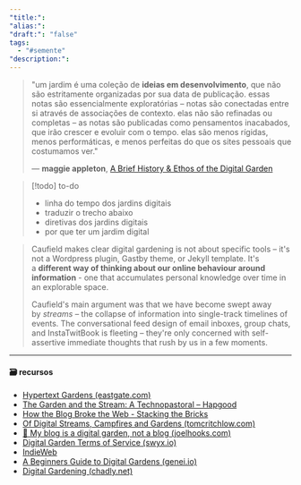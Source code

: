 ```yaml
---
"title:": 
"alias:": 
"draft:": "false"
tags:
  - "#semente"
"description:":
---
```

> "um jardim é uma coleção de **ideias em desenvolvimento**, que não são estritamente organizadas por sua data de publicação. essas notas são essencialmente exploratórias – notas são conectadas entre si através de associações de contexto. elas não são refinadas ou completas – as notas são publicadas como pensamentos inacabados, que irão crescer e evoluir com o tempo. elas são menos rígidas, menos performáticas, e menos perfeitas do que os sites pessoais que costumamos ver."
> 
> — **maggie appleton**, [A Brief History & Ethos of the Digital Garden](https://maggieappleton.com/garden-history)

>[!todo] to-do
>- linha do tempo dos jardins digitais
>- traduzir o trecho abaixo
>- diretivas dos jardins digitais
>- por que ter um jardim digital

> Caufield makes clear digital gardening is not about specific tools – it's not a Wordpress plugin, Gastby theme, or Jekyll template. It's a **different way of thinking about our online behaviour around information** - one that accumulates personal knowledge over time in an explorable space.
> 
> Caufield's main argument was that we have become swept away by _streams_ – the collapse of information into single-track timelines of events. The conversational feed design of email inboxes, group chats, and InstaTwitBook is fleeting – they're only concerned with self-assertive immediate thoughts that rush by us in a few moments.

----
#### 🗃️ recursos
-  [Hypertext Gardens (eastgate.com)](https://www.eastgate.com/garden/Enter.html)
- [The Garden and the Stream: A Technopastoral – Hapgood](https://hapgood.us/2015/10/17/the-garden-and-the-stream-a-technopastoral/)
- [How the Blog Broke the Web - Stacking the Bricks](https://stackingthebricks.com/how-blogs-broke-the-web/)
- [Of Digital Streams, Campfires and Gardens (tomcritchlow.com)](https://tomcritchlow.com/2018/10/10/of-gardens-and-wikis/)
- [🌱 My blog is a digital garden, not a blog (joelhooks.com)](https://joelhooks.com/digital-garden)
- [Digital Garden Terms of Service (swyx.io)](https://www.swyx.io/digital-garden-tos)
- [IndieWeb](https://indieweb.org/)
- [A Beginners Guide to Digital Gardens (genei.io)](https://www.genei.io/blog/a-beginners-guide-to-digital-gardens)
- [Digital Gardening (chadly.net)](https://www.chadly.net/Digital-Gardening#e09057)